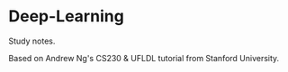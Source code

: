 # Deep-Learning
Study notes.

Based on Andrew Ng's CS230 & UFLDL tutorial from Stanford University.
